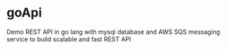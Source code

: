 # goApi
Demo REST API in go lang with mysql database and AWS SQS messaging service to build scalable and fast REST API
